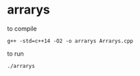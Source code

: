 # arrarys

to compile

```
g++ -std=c++14 -O2 -o arrarys Arrarys.cpp
```

to run

```
./arrarys
```
